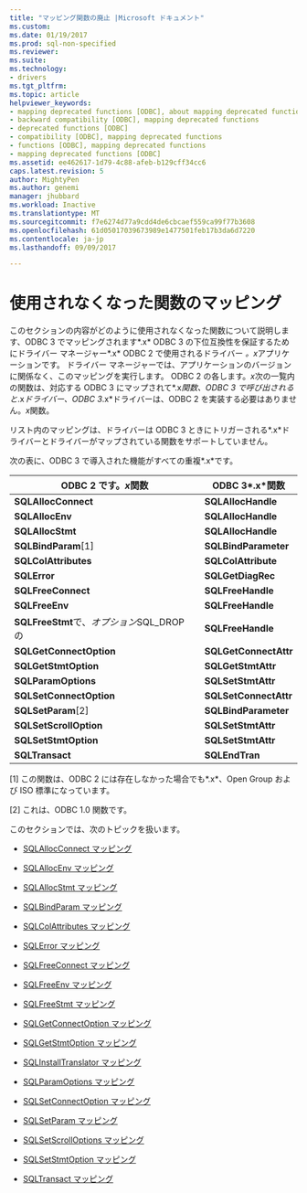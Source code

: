 ```yaml
---
title: "マッピング関数の廃止 |Microsoft ドキュメント"
ms.custom: 
ms.date: 01/19/2017
ms.prod: sql-non-specified
ms.reviewer: 
ms.suite: 
ms.technology:
- drivers
ms.tgt_pltfrm: 
ms.topic: article
helpviewer_keywords:
- mapping deprecated functions [ODBC], about mapping deprecated functions
- backward compatibility [ODBC], mapping deprecated functions
- deprecated functions [ODBC]
- compatibility [ODBC], mapping deprecated functions
- functions [ODBC], mapping deprecated functions
- mapping deprecated functions [ODBC]
ms.assetid: ee462617-1d79-4c88-afeb-b129cff34cc6
caps.latest.revision: 5
author: MightyPen
ms.author: genemi
manager: jhubbard
ms.workload: Inactive
ms.translationtype: MT
ms.sourcegitcommit: f7e6274d77a9cdd4de6cbcaef559ca99f77b3608
ms.openlocfilehash: 61d05017039673989e1477501feb17b3da6d7220
ms.contentlocale: ja-jp
ms.lasthandoff: 09/09/2017

---
```

# <a name="mapping-deprecated-functions"></a>使用されなくなった関数のマッピング
このセクションの内容がどのように使用されなくなった関数について説明します、ODBC 3 でマッピングされます*.x* ODBC 3 の下位互換性を保証するためにドライバー マネージャー*.x* ODBC 2 で使用されるドライバー *。x*アプリケーションです。 ドライバー マネージャーでは、アプリケーションのバージョンに関係なく、このマッピングを実行します。 ODBC 2 の各します。*x*次の一覧内の関数は、対応する ODBC 3 にマップされて*.x*関数、ODBC 3 で呼び出されると*.x*ドライバー、ODBC 3*.x*ドライバーは、ODBC 2 を実装する必要はありません。*x*関数。  
  
 リスト内のマッピングは、ドライバーは ODBC 3 ときにトリガーされる*.x*ドライバーとドライバーがマップされている関数をサポートしていません。  
  
 次の表に、ODBC 3 で導入された機能がすべての重複*.x*です。  
  
|ODBC 2 です。*x*関数|ODBC 3*.x*関数|  
|-------------------------|-------------------------|  
|**SQLAllocConnect**|**SQLAllocHandle**|  
|**SQLAllocEnv**|**SQLAllocHandle**|  
|**SQLAllocStmt**|**SQLAllocHandle**|  
|**SQLBindParam**[1]|**SQLBindParameter**|  
|**SQLColAttributes**|**SQLColAttribute**|  
|**SQLError**|**SQLGetDiagRec**|  
|**SQLFreeConnect**|**SQLFreeHandle**|  
|**SQLFreeEnv**|**SQLFreeHandle**|  
|**SQLFreeStmt**で、*オプション*SQL_DROP の|**SQLFreeHandle**|  
|**SQLGetConnectOption**|**SQLGetConnectAttr**|  
|**SQLGetStmtOption**|**SQLGetStmtAttr**|  
|**SQLParamOptions**|**SQLSetStmtAttr**|  
|**SQLSetConnectOption**|**SQLSetConnectAttr**|  
|**SQLSetParam**[2]|**SQLBindParameter**|  
|**SQLSetScrollOption**|**SQLSetStmtAttr**|  
|**SQLSetStmtOption**|**SQLSetStmtAttr**|  
|**SQLTransact**|**SQLEndTran**|  
  
 [1] この関数は、ODBC 2 には存在しなかった場合でも*.x*、Open Group および ISO 標準になっています。  
  
 [2] これは、ODBC 1.0 関数です。  
  
 このセクションでは、次のトピックを扱います。  
  
-   [SQLAllocConnect マッピング](../../../odbc/reference/appendixes/sqlallocconnect-mapping.md)  
  
-   [SQLAllocEnv マッピング](../../../odbc/reference/appendixes/sqlallocenv-mapping.md)  
  
-   [SQLAllocStmt マッピング](../../../odbc/reference/appendixes/sqlallocstmt-mapping.md)  
  
-   [SQLBindParam マッピング](../../../odbc/reference/appendixes/sqlbindparam-mapping.md)  
  
-   [SQLColAttributes マッピング](../../../odbc/reference/appendixes/sqlcolattributes-mapping.md)  
  
-   [SQLError マッピング](../../../odbc/reference/appendixes/sqlerror-mapping.md)  
  
-   [SQLFreeConnect マッピング](../../../odbc/reference/appendixes/sqlfreeconnect-mapping.md)  
  
-   [SQLFreeEnv マッピング](../../../odbc/reference/appendixes/sqlfreeenv-mapping.md)  
  
-   [SQLFreeStmt マッピング](../../../odbc/reference/appendixes/sqlfreestmt-mapping.md)  
  
-   [SQLGetConnectOption マッピング](../../../odbc/reference/appendixes/sqlgetconnectoption-mapping.md)  
  
-   [SQLGetStmtOption マッピング](../../../odbc/reference/appendixes/sqlgetstmtoption-mapping.md)  
  
-   [SQLInstallTranslator マッピング](../../../odbc/reference/appendixes/sqlinstalltranslator-mapping.md)  
  
-   [SQLParamOptions マッピング](../../../odbc/reference/appendixes/sqlparamoptions-mapping.md)  
  
-   [SQLSetConnectOption マッピング](../../../odbc/reference/appendixes/sqlsetconnectoption-mapping.md)  
  
-   [SQLSetParam マッピング](../../../odbc/reference/appendixes/sqlsetparam-mapping.md)  
  
-   [SQLSetScrollOptions マッピング](../../../odbc/reference/appendixes/sqlsetscrolloptions-mapping.md)  
  
-   [SQLSetStmtOption マッピング](../../../odbc/reference/appendixes/sqlsetstmtoption-mapping.md)  
  
-   [SQLTransact マッピング](../../../odbc/reference/appendixes/sqltransact-mapping.md)

